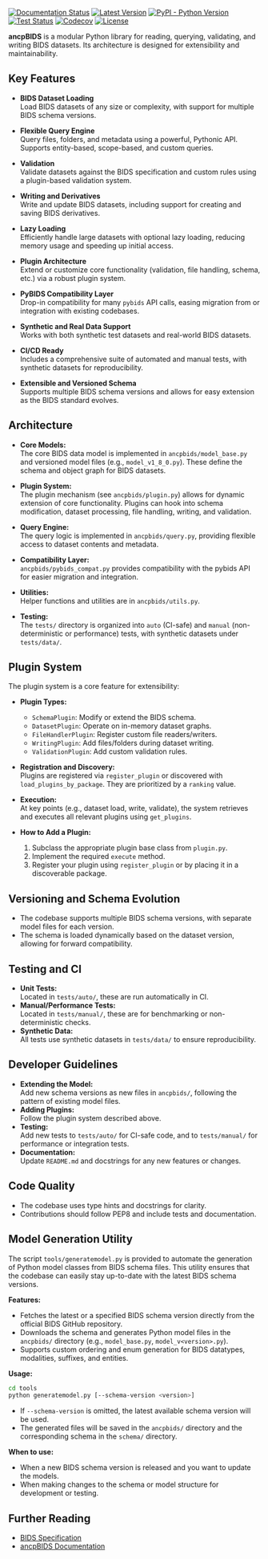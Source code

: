 [![Documentation Status](https://readthedocs.org/projects/ancpbids/badge/?version=latest)](http://ancpbids.readthedocs.io/en/latest/?badge=latest)
[![Latest Version](https://img.shields.io/pypi/v/ancpbids.svg)](https://pypi.python.org/pypi/ancpbids/)
[![PyPI - Python Version](https://img.shields.io/pypi/pyversions/ancpbids.svg)](https://pypi.python.org/pypi/ancpbids/)
[![Test Status](https://github.com/ANCPLabOldenburg/ancp-bids/actions/workflows/testing.yml/badge.svg)](https://github.com/ANCPLabOldenburg/ancp-bids/actions/workflows/testing.yml)
[![Codecov](https://codecov.io/gh/ANCPLabOldenburg/ancp-bids/branch/main/graph/badge.svg)](https://codecov.io/gh/ANCPLabOldenburg/ancp-bids)
[![License](https://img.shields.io/badge/License-MIT-blue.svg)](https://opensource.org/licenses/MIT)

**ancpBIDS** is a modular Python library for reading, querying, validating, and writing BIDS datasets. Its architecture is designed for extensibility and maintainability.

## Key Features

- **BIDS Dataset Loading**  
	Load BIDS datasets of any size or complexity, with support for multiple BIDS schema versions.

- **Flexible Query Engine**  
	Query files, folders, and metadata using a powerful, Pythonic API. Supports entity-based, scope-based, and custom queries.

- **Validation**  
	Validate datasets against the BIDS specification and custom rules using a plugin-based validation system.

- **Writing and Derivatives**  
	Write and update BIDS datasets, including support for creating and saving BIDS derivatives.

- **Lazy Loading**  
	Efficiently handle large datasets with optional lazy loading, reducing memory usage and speeding up initial access.

- **Plugin Architecture**  
	Extend or customize core functionality (validation, file handling, schema, etc.) via a robust plugin system.

- **PyBIDS Compatibility Layer**  
	Drop-in compatibility for many `pybids` API calls, easing migration from or integration with existing codebases.

- **Synthetic and Real Data Support**  
	Works with both synthetic test datasets and real-world BIDS datasets.

- **CI/CD Ready**  
	Includes a comprehensive suite of automated and manual tests, with synthetic datasets for reproducibility.

- **Extensible and Versioned Schema**  
	Supports multiple BIDS schema versions and allows for easy extension as the BIDS standard evolves.

## Architecture

- **Core Models:**  
	The core BIDS data model is implemented in `ancpbids/model_base.py` and versioned model files (e.g., `model_v1_8_0.py`). These define the schema and object graph for BIDS datasets.

- **Plugin System:**  
	The plugin mechanism (see `ancpbids/plugin.py`) allows for dynamic extension of core functionality. Plugins can hook into schema modification, dataset processing, file handling, writing, and validation.

- **Query Engine:**  
	The query logic is implemented in `ancpbids/query.py`, providing flexible access to dataset contents and metadata.

- **Compatibility Layer:**  
	`ancpbids/pybids_compat.py` provides compatibility with the pybids API for easier migration and integration.

- **Utilities:**  
	Helper functions and utilities are in `ancpbids/utils.py`.

- **Testing:**  
	The `tests/` directory is organized into `auto` (CI-safe) and `manual` (non-deterministic or performance) tests, with synthetic datasets under `tests/data/`.

## Plugin System

The plugin system is a core feature for extensibility:

- **Plugin Types:**  
	- `SchemaPlugin`: Modify or extend the BIDS schema.
	- `DatasetPlugin`: Operate on in-memory dataset graphs.
	- `FileHandlerPlugin`: Register custom file readers/writers.
	- `WritingPlugin`: Add files/folders during dataset writing.
	- `ValidationPlugin`: Add custom validation rules.

- **Registration and Discovery:**  
	Plugins are registered via `register_plugin` or discovered with `load_plugins_by_package`. They are prioritized by a `ranking` value.

- **Execution:**  
	At key points (e.g., dataset load, write, validate), the system retrieves and executes all relevant plugins using `get_plugins`.

- **How to Add a Plugin:**  
	1. Subclass the appropriate plugin base class from `plugin.py`.
	2. Implement the required `execute` method.
	3. Register your plugin using `register_plugin` or by placing it in a discoverable package.

## Versioning and Schema Evolution

- The codebase supports multiple BIDS schema versions, with separate model files for each version.
- The schema is loaded dynamically based on the dataset version, allowing for forward compatibility.

## Testing and CI

- **Unit Tests:**  
	Located in `tests/auto/`, these are run automatically in CI.
- **Manual/Performance Tests:**  
	Located in `tests/manual/`, these are for benchmarking or non-deterministic checks.
- **Synthetic Data:**  
	All tests use synthetic datasets in `tests/data/` to ensure reproducibility.

## Developer Guidelines

- **Extending the Model:**  
	Add new schema versions as new files in `ancpbids/`, following the pattern of existing model files.
- **Adding Plugins:**  
	Follow the plugin system described above.
- **Testing:**  
	Add new tests to `tests/auto/` for CI-safe code, and to `tests/manual/` for performance or integration tests.
- **Documentation:**  
	Update `README.md` and docstrings for any new features or changes.

## Code Quality

- The codebase uses type hints and docstrings for clarity.
- Contributions should follow PEP8 and include tests and documentation.
## Model Generation Utility

The script `tools/generatemodel.py` is provided to automate the generation of Python model classes from BIDS schema files. This utility ensures that the codebase can easily stay up-to-date with the latest BIDS schema versions.

**Features:**
- Fetches the latest or a specified BIDS schema version directly from the official BIDS GitHub repository.
- Downloads the schema and generates Python model files in the `ancpbids/` directory (e.g., `model_base.py`, `model_v<version>.py`).
- Supports custom ordering and enum generation for BIDS datatypes, modalities, suffixes, and entities.

**Usage:**

```bash
cd tools
python generatemodel.py [--schema-version <version>]
```

- If `--schema-version` is omitted, the latest available schema version will be used.
- The generated files will be saved in the `ancpbids/` directory and the corresponding schema in the `schema/` directory.

**When to use:**
- When a new BIDS schema version is released and you want to update the models.
- When making changes to the schema or model structure for development or testing.


## Further Reading

- [BIDS Specification](https://bids.neuroimaging.io/)
- [ancpBIDS Documentation](https://ancpbids.readthedocs.io)